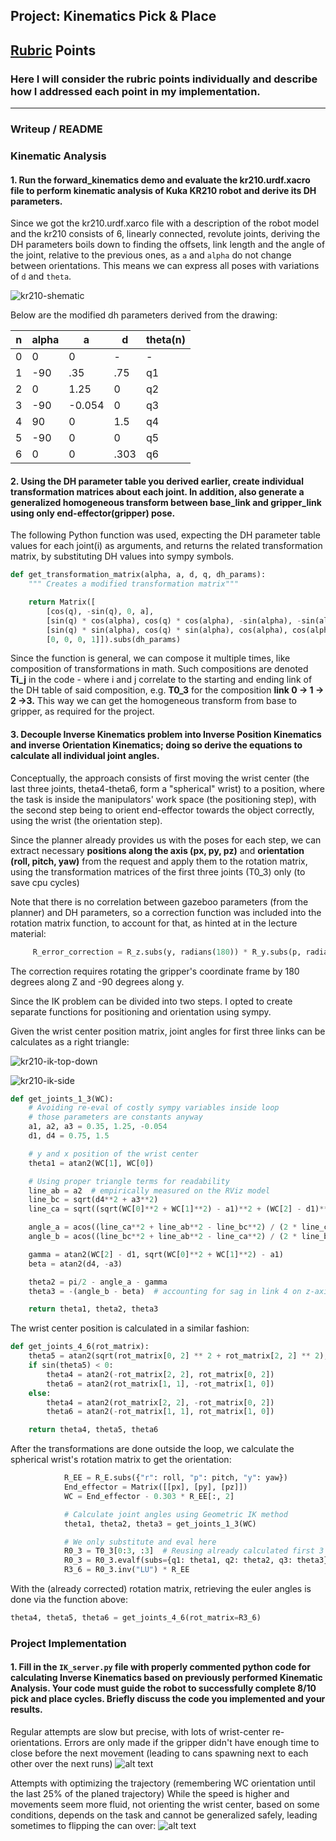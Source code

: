 ## Project: Kinematics Pick & Place

[//]: # (Image References)

[image1]: ./misc_images/result.png
[image2]: ./misc_images/attempt_at_optimizing.png
[image3]: ./misc_images/kuka-dh.png
[image4]: ./misc_images/ik-top-down.png
[image5]: ./misc_images/ik-side.png

## [Rubric](https://review.udacity.com/#!/rubrics/972/view) Points
### Here I will consider the rubric points individually and describe how I addressed each point in my implementation.  

---
### Writeup / README

### Kinematic Analysis
#### 1. Run the forward_kinematics demo and evaluate the kr210.urdf.xacro file to perform kinematic analysis of Kuka KR210 robot and derive its DH parameters.

Since we got the kr210.urdf.xarco file with a description of the robot model and the kr210 consists of 6, linearly connected, revolute joints,
deriving the DH parameters boils down to finding the offsets, link length and the angle of the joint, relative to the previous ones,
 as `a` and `alpha` do not change between orientations.
 This means we can express all poses with variations of `d` and `theta`.


![kr210-shematic][image3]

Below are the modified dh parameters derived from the drawing:

n   | alpha   | a     | d     | theta(n)
--- | ---     | ---   | ---   | ---
0   | 0       | 0     | -     | -
1   | -90     | .35   | .75   | q1
2   | 0       | 1.25  | 0     | q2
3   | -90     | -0.054| 0     | q3
4   |  90     | 0     | 1.5   | q4
5   | -90     | 0     | 0     | q5
6   | 0       | 0     | .303  | q6



#### 2. Using the DH parameter table you derived earlier, create individual transformation matrices about each joint. In addition, also generate a generalized homogeneous transform between base_link and gripper_link using only end-effector(gripper) pose.

The following Python function was used, expecting the DH parameter table values for each joint(i) as arguments, and returns
the related transformation matrix, by substituting DH values into sympy symbols.
```python
def get_transformation_matrix(alpha, a, d, q, dh_params):
    """ Creates a modified transformation matrix"""

    return Matrix([
        [cos(q), -sin(q), 0, a],
        [sin(q) * cos(alpha), cos(q) * cos(alpha), -sin(alpha), -sin(alpha) * d],
        [sin(q) * sin(alpha), cos(q) * sin(alpha), cos(alpha), cos(alpha) * d],
        [0, 0, 0, 1]]).subs(dh_params)
```
Since the function is general, we can compose it multiple times, like composition of transformations in math.
 Such compositions are denoted **Ti_j** in the code - where i and j correlate to the starting and ending link of the DH table of said composition,
  e.g. **T0_3** for the composition **link 0 -> 1 -> 2 ->3.**
This way we can get the homogeneous transform from base to gripper, as required for the project.


#### 3. Decouple Inverse Kinematics problem into Inverse Position Kinematics and inverse Orientation Kinematics; doing so derive the equations to calculate all individual joint angles.

Conceptually, the approach consists of first moving the wrist center (the last three joints, theta4-theta6, form a "spherical" wrist) to a position,
 where the task is inside the manipulators' work space (the positioning step),
with the second step being to orient end-effector towards the object correctly, using the wrist (the orientation step).

Since the planner already provides us with the poses for each step,
 we can extract necessary **positions along the axis (px, py, pz)** and **orientation (roll, pitch, yaw)** from the request
 and apply them to the rotation matrix, using the transformation matrices of the first three joints (T0_3) only (to save cpu cycles)

 Note that there is no correlation between gazeboo parameters (from the planner) and DH parameters,
 so a correction function was included into the rotation matrix function, to account for that, as hinted at in the lecture material:

```python
     R_error_correction = R_z.subs(y, radians(180)) * R_y.subs(p, radians(-90))
```
The correction requires rotating the gripper's coordinate frame by 180 degrees along Z and -90 degrees along y.


Since the IK problem can be divided into two steps. I opted to create separate functions for positioning and orientation using sympy.

Given the wrist center position matrix, joint angles for first three links can be calculates as a right triangle:

![kr210-ik-top-down][image4]

![kr210-ik-side][image5]

```python
def get_joints_1_3(WC):
    # Avoiding re-eval of costly sympy variables inside loop
    # those parameters are constants anyway
    a1, a2, a3 = 0.35, 1.25, -0.054
    d1, d4 = 0.75, 1.5

    # y and x position of the wrist center
    theta1 = atan2(WC[1], WC[0])

    # Using proper triangle terms for readability
    line_ab = a2  # empirically measured on the RViz model
    line_bc = sqrt(d4**2 + a3**2)
    line_ca = sqrt((sqrt(WC[0]**2 + WC[1]**2) - a1)**2 + (WC[2] - d1)**2)

    angle_a = acos((line_ca**2 + line_ab**2 - line_bc**2) / (2 * line_ca * line_ab))
    angle_b = acos((line_bc**2 + line_ab**2 - line_ca**2) / (2 * line_bc * line_ab))

    gamma = atan2(WC[2] - d1, sqrt(WC[0]**2 + WC[1]**2) - a1)
    beta = atan2(d4, -a3)

    theta2 = pi/2 - angle_a - gamma
    theta3 = -(angle_b - beta)  # accounting for sag in link 4 on z-axis

    return theta1, theta2, theta3
```

The wrist center position is calculated in a similar fashion:

```python
def get_joints_4_6(rot_matrix):
    theta5 = atan2(sqrt(rot_matrix[0, 2] ** 2 + rot_matrix[2, 2] ** 2), rot_matrix[1, 2])
    if sin(theta5) < 0:
        theta4 = atan2(-rot_matrix[2, 2], rot_matrix[0, 2])
        theta6 = atan2(rot_matrix[1, 1], -rot_matrix[1, 0])
    else:
        theta4 = atan2(rot_matrix[2, 2], -rot_matrix[0, 2])
        theta6 = atan2(-rot_matrix[1, 1], rot_matrix[1, 0])

    return theta4, theta5, theta6
```

After the transformations are done outside the loop, we calculate the spherical wrist's rotation matrix to get the orientation:
```python
            R_EE = R_E.subs({"r": roll, "p": pitch, "y": yaw})
            End_effector = Matrix([[px], [py], [pz]])
            WC = End_effector - 0.303 * R_EE[:, 2]

            # Calculate joint angles using Geometric IK method
            theta1, theta2, theta3 = get_joints_1_3(WC)

            # We only substitute and eval here
            R0_3 = T0_3[0:3, :3]  # Reusing already calculated first 3 joints outside the loop, instead of costly multipy + inverse
            R0_3 = R0_3.evalf(subs={q1: theta1, q2: theta2, q3: theta3})
            R3_6 = R0_3.inv("LU") * R_EE
```

With the (already corrected) rotation matrix, retrieving the euler angles is done via the function above:
```python
theta4, theta5, theta6 = get_joints_4_6(rot_matrix=R3_6)
```



### Project Implementation

#### 1. Fill in the `IK_server.py` file with properly commented python code for calculating Inverse Kinematics based on previously performed Kinematic Analysis. Your code must guide the robot to successfully complete 8/10 pick and place cycles. Briefly discuss the code you implemented and your results. 

Regular attempts are slow but precise, with lots of wrist-center re-orientations. Errors are only made if the gripper didn't have enough time to close
before the next movement (leading to cans spawning next to each other over the next runs)
![alt text][image1]

Attempts with optimizing the trajectory
(remembering WC orientation until the last 25% of the planed trajectory)
While the speed is higher and movements seem more fluid, not orienting the wrist center, based
on some conditions, depends on the task and cannot be generalized safely,
leading sometimes to flipping the can over:
![alt text][image2]

